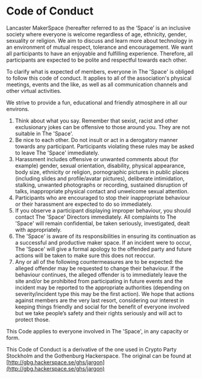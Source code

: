 Code of Conduct
===============

Lancaster MakerSpace (hereafter referred to as the ‘Space’ is an inclusive society where everyone is welcome regardless of age, ethnicity, gender, sexuality or religion. We aim to discuss and learn more about technology in an environment of mutual respect, tolerance and encouragement. We want all participants to have an enjoyable and fulfilling experience. Therefore, all participants are expected to be polite and respectful towards each other.

To clarify what is expected of members, everyone in The 'Space' is obliged to follow this code of conduct. It applies to all of the association's physical meetings, events and the like, as well as all communication channels and other virtual activities.

We strive to provide a fun, educational and friendly atmosphere in all our environs.

1. Think about what you say. Remember that sexist, racist and other exclusionary jokes can be offensive to those around you. They are not suitable in The 'Space'.
2. Be nice to each other. Do not insult or act in a derogatory manner towards any participant. Participants violating these rules may be asked to leave The 'Space' immediately.
3. Harassment includes offensive or unwanted comments about (for example) gender, sexual orientation, disability, physical appearance, body size, ethnicity or religion, pornographic pictures in public places (including slides and profile/avatar pictures), deliberate intimidation, stalking, unwanted photographs or recording, sustained disruption of talks, inappropriate physical contact and unwelcome sexual attention.
4. Participants who are encouraged to stop their inappropriate behaviour or their harassment are expected to do so immediately.
5. If you observe a participant displaying improper behaviour, you should contact The 'Space' Directors immediately. All complaints to The 'Space' will remain confidential, be taken seriously, investigated, dealt with appropriately.
6. The 'Space' is aware of its responsibilities in ensuring its continuation as a successful and productive maker space. If an incident were to occur, The 'Space' will give a formal apology to the offended party and future actions will be taken to make sure this does not reoccur.
7. Any or all of the following countermeasures are to be expected: the alleged offender may be requested to change their behaviour. If the behaviour continues, the alleged offender is to immediately leave the site and/or be prohibited from participating in future events and the incident may be reported to the appropriate authorities (depending on severity/incident type this may be the first action). We hope that actions against members are the very last resort, considering our interest in keeping things friendly and social for the benefit of everyone involved but we take people’s safety and their rights seriously and will act to protect those.

This Code applies to everyone involved in The 'Space', in any capacity or form.

This Code of Conduct is a derivative of the one used in Crypto Party Stockholm and the Gothenburg Hackerspace.
The original can be found at [http://gbg.hackerspace.se/ghs/jargon](http://gbg.hackerspace.se/ghs/jargon)
